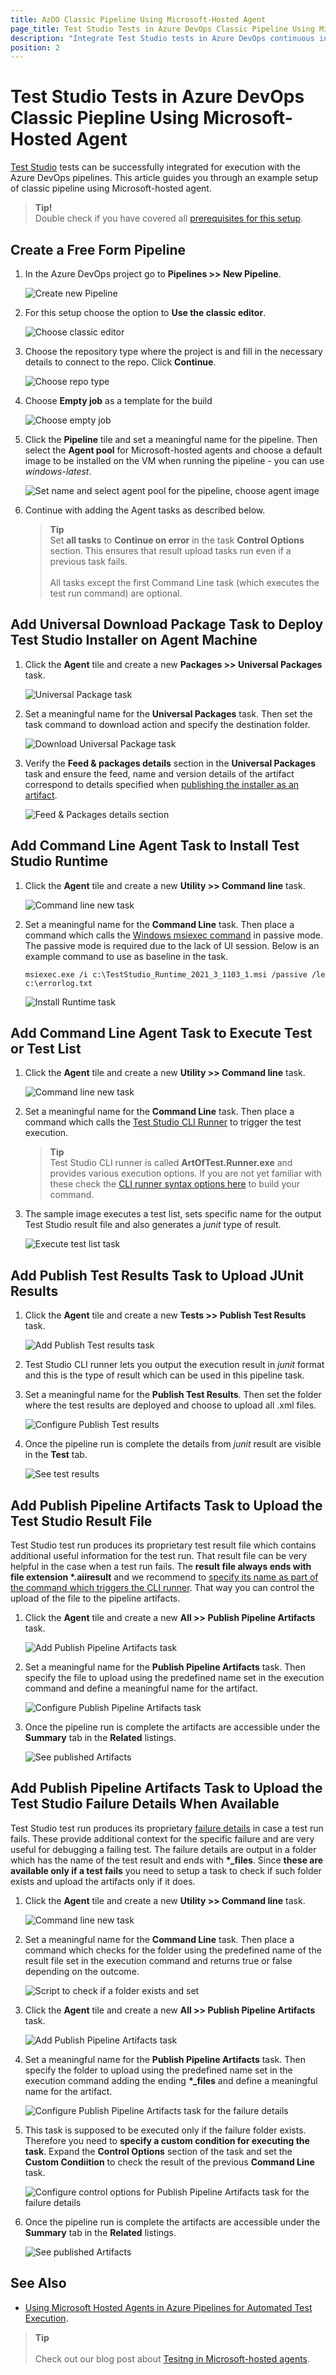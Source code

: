 ```yaml
---
title: AzDO Classic Pipeline Using Microsoft-Hosted Agent
page_title: Test Studio Tests in Azure DevOps Classic Pipeline Using Microsoft-Hosted Agent
description: "Integrate Test Studio tests in Azure DevOps continuous integration. Execute Test Studio tests with Azure DevOps Classic Pipeline configured with Microsoft-hosted agent."
position: 2
---
```


# Test Studio Tests in Azure DevOps Classic Piepline Using Microsoft-Hosted Agent

<a href="https://www.telerik.com/teststudio" target="_blank">Test Studio</a> tests can be successfully integrated for execution with the Azure DevOps pipelines. This article guides you through an example setup of classic pipeline using Microsoft-hosted agent.

> __Tip!__
><br>
> Double check if you have covered all <a href="/advanced-topics/build-server/azdo/azdo-pipelines-and-test-studio-tests#choose-the-configuration-to-setup" target="_blank">prerequisites for this setup</a>.

## Create a Free Form Pipeline

1. In the Azure DevOps project go to **Pipelines >> New Pipeline**.

    ![Create new Pipeline][9]

2. For this setup choose the option to **Use the classic editor**.

    ![Choose classic editor][10]

3. Choose the repository type where the project is and fill in the necessary details to connect to the repo. Click **Continue**.

    ![Choose repo type][11]

4. Choose **Empty job** as a template for the build

    ![Choose empty job][12]

5. Click the __Pipeline__ tile and set a meaningful name for the pipeline. Then select the __Agent pool__ for Microsoft-hosted agents and choose a default image to be installed on the VM when running the pipeline - you can use _windows-latest_.

    ![Set name and select agent pool for the pipeline, choose agent image](/img/advanced-topics/build-server/mha-testing/fig7.png)

6. Continue with adding the Agent tasks as described below. 

    > __Tip__
    ><br>
    > Set __all tasks__ to **Continue on error** in the task **Control Options** section. This ensures that result upload tasks run even if a previous task fails. 
    ><br>
    ><br>
    > All tasks except the first Command Line task (which executes the test run command) are optional. 

## Add Universal Download Package Task to Deploy Test Studio Installer on Agent Machine

1. Click the __Agent__ tile and create a new __Packages >> Universal Packages__ task.

    ![Universal Package task](/img/advanced-topics/build-server/mha-testing/fig8.png)

2. Set a meaningful name for the __Universal Packages__ task. Then set the task command to download action and specify the destination folder. 

    ![Download Universal Package task](/img/advanced-topics/build-server/mha-testing/fig9a.png)

3. Verify the __Feed & packages details__ section in the __Universal Packages__ task and ensure the feed, name and version details of the artifact correspond to details specified when <a href="/advanced-topics/build-server/azdo/azdo-pipelines-and-test-studio-tests#add-test-studio-run-time-installer-as-artifact-in-azdo-project" target="_blank">publishing the installer as an artifact</a>.

    ![Feed & Packages details section](/img/advanced-topics/build-server/mha-testing/fig9.png)

## Add Command Line Agent Task to Install Test Studio Runtime

1. Click the __Agent__ tile and create a new __Utility >> Command line__ task.

    ![Command line new task][14]

2. Set a meaningful name for the __Command Line__ task. Then place a command which calls the <a href="https://docs.microsoft.com/en-us/windows-server/administration/windows-commands/msiexec" target="_blank">Windows msiexec command</a> in passive mode. The passive mode is required due to the lack of UI session. Below is an example command to use as baseline in the task.

    ```
    msiexec.exe /i c:\TestStudio_Runtime_2021_3_1103_1.msi /passive /le c:\errorlog.txt
    ```

    ![Install Runtime task](/img/advanced-topics/build-server/mha-testing/fig10.png)

## Add Command Line Agent Task to Execute Test or Test List

1. Click the __Agent__ tile and create a new __Utility >> Command line__ task.

    ![Command line new task][14]

2. Set a meaningful name for the __Command Line__ task. Then place a command which calls the <a href="/features/test-runners/artoftest-runner" target="_blank">Test Studio CLI Runner</a> to trigger the test execution. 

    > __Tip__
    > <br>
    > Test Studio CLI runner is called __ArtOfTest.Runner.exe__ and provides various execution options. If you are not yet familiar with these check the <a href="/features/test-runners/artoftest-runner#options-to-specify-which-file-to-execute" target="_blank">CLI runner syntax options here</a> to build your command. 
   
3. The sample image executes a test list, sets specific name for the output Test Studio result file and also generates a _junit_ type of result. 

    ![Execute test list task][15]

## Add Publish Test Results Task to Upload JUnit Results

1. Click the __Agent__ tile and create a new __Tests >> Publish Test Results__ task.

    ![Add Publish Test results task][17]

2. Test Studio CLI runner lets you output the execution result in _junit_ format and this is the type of result which can be used in this pipeline task. 
   
3. Set a meaningful name for the **Publish Test Results**. Then set the folder where the test results are deployed and choose to upload all .xml files. 

    ![Configure Publish Test results][18]

4. Once the pipeline run is complete the details from _junit_ result are visible in the **Test** tab.

    ![See test results][19]

## Add Publish Pipeline Artifacts Task to Upload the Test Studio Result File 

Test Studio test run produces its proprietary test result file which contains additional useful information for the test run. That result file can be very helpful in the case when a test run fails. The __result file always ends with file extension *.aiiresult__ and we recommend to <a href="/features/test-runners/artoftest-runner#result-option" target="_blank">specify its name as part of the command which triggers the CLI runner</a>. That way you can control the upload of the file to the pipeline artifacts. 

1. Click the __Agent__ tile and create a new __All >> Publish Pipeline Artifacts__ task.

    ![Add Publish Pipeline Artifacts task](/img/advanced-topics/build-server/azure-devops/fig20.png)

2. Set a meaningful name for the **Publish Pipeline Artifacts** task. Then specify the file to upload using the predefined name set in the execution command and define a meaningful name for the artifact.

    ![Configure Publish Pipeline Artifacts task](/img/advanced-topics/build-server/azure-devops/fig21.png)

3. Once the pipeline run is complete the artifacts are accessible under the __Summary__ tab in the __Related__ listings. 

    ![See published Artifacts](/img/advanced-topics/build-server/azure-devops/fig22.png)

## Add Publish Pipeline Artifacts Task to Upload the Test Studio Failure Details When Available 

Test Studio test run produces its proprietary <a href="/automated-tests/test-results/step-failure-details" target="_blank">failure details</a> in case a test run fails. These provide additional context for the specific failure and are very useful for debugging a failing test. The failure details are output in a folder which has the name of the test result and ends with __*\_files__. Since __these are available only if a test fails__ you need to setup a task to check if such folder exists and upload the artifacts only if it does. 

1. Click the __Agent__ tile and create a new __Utility >> Command line__ task.

    ![Command line new task][14]

2. Set a meaningful name for the __Command Line__ task. Then place a command which checks for the folder using the predefined name of the result file set in the execution command and returns true or false depending on the outcome. 

    ![Script to check if a folder exists and set](/img/advanced-topics/build-server/azure-devops/fig23.png)

3. Click the __Agent__ tile and create a new __All >> Publish Pipeline Artifacts__ task.

    ![Add Publish Pipeline Artifacts task](/img/advanced-topics/build-server/azure-devops/fig20.png)

4. Set a meaningful name for the **Publish Pipeline Artifacts** task. Then specify the folder to upload using the predefined name set in the execution command adding the ending __*\_files__ and define a meaningful name for the artifact.

    ![Configure Publish Pipeline Artifacts task for the failure details](/img/advanced-topics/build-server/azure-devops/fig24.png)

5. This task is supposed to be executed only if the failure folder exists. Therefore you need to __specify a custom condition for executing the task__. Expand the __Control Options__ section of the task and set the __Custom Condiition__ to check the result of the previous __Command Line__ task. 

    ![Configure control options for Publish Pipeline Artifacts task for the failure details](/img/advanced-topics/build-server/azure-devops/fig25.png)

6. Once the pipeline run is complete the artifacts are accessible under the __Summary__ tab in the __Related__ listings. 

    ![See published Artifacts](/img/advanced-topics/build-server/azure-devops/fig22.png)


## See Also

* <a href="https://www.telerik.com/blogs/using-microsoft-hosted-agents-azure-pipelines-automated-test-execution" target="_blank">Using Microsoft Hosted Agents in Azure Pipelines for Automated Test Execution</a>.


[9]: /img/advanced-topics/build-server/azure-devops/fig9.png
[10]: /img/advanced-topics/build-server/azure-devops/fig10.png
[11]: /img/advanced-topics/build-server/azure-devops/fig11.png
[12]: /img/advanced-topics/build-server/azure-devops/fig12.png
[14]: /img/advanced-topics/build-server/azure-devops/fig14.png
[15]: /img/advanced-topics/build-server/azure-devops/fig15.png
[16]: /img/advanced-topics/build-server/azure-devops/fig16.png
[17]: /img/advanced-topics/build-server/azure-devops/fig17.png
[18]: /img/advanced-topics/build-server/azure-devops/fig18.png
[19]: /img/advanced-topics/build-server/azure-devops/fig19.png


> __Tip__
> <br>
> <br>
> Check out our blog post about <a href="https://www.telerik.com/blogs/using-microsoft-hosted-agents-azure-pipelines-automated-test-execution" target="_blank">Tesitng in Microsoft-hosted agents</a>.

